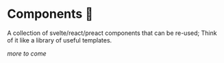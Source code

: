 # Components 🧱
A collection of svelte/react/preact components that can be re-used; Think of it like a library of useful templates.

_more to come_

